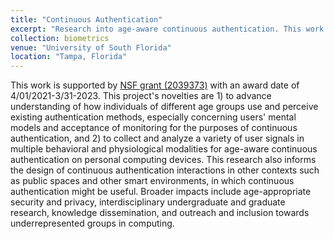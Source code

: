 ```yaml
---
title: "Continuous Authentication"
excerpt: "Research into age-aware continuous authentication. This work is supported by the NSF."
collection: biometrics
venue: "University of South Florida"
location: "Tampa, Florida"
---
```


This work is supported by [NSF grant (2039373)](https://nsf.gov/awardsearch/showAward?AWD_ID=2039373&HistoricalAwards=false) with an award date of 4/01/2021-3/31-2023. This project's novelties are 1) to advance understanding of how individuals of different age groups use and perceive existing authentication methods, especially concerning users' mental models and acceptance of monitoring for the purposes of continuous authentication, and 2) to collect and analyze a variety of user signals in multiple behavioral and physiological modalities for age-aware continuous authentication on personal computing devices. This research also informs the design of continuous authentication interactions in other contexts such as public spaces and other smart environments, in which continuous authentication might be useful. Broader impacts include age-appropriate security and privacy, interdisciplinary undergraduate and graduate research, knowledge dissemination, and outreach and inclusion towards underrepresented groups in computing.